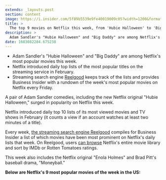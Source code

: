 ```yaml
--- 
extends: _layouts.post 
section: content 
image: https://i.insider.com/5f89b5539e9fe40019009c05?width=1200&format=jpeg 
title: > 
  The top 9 movies on Netflix this week, from 'Hubie Halloween' to 'Big Daddy' 
description: > 
  Adam Sandler's "Hubie Halloween" and "Big Daddy" are among Netflix's most popular movies this week.Netflix introduced daily top lists of the most popular titles on the streaming service in February.Streaming search engine Reelgood keeps track of the lists and provides Business Insider with a rundown of the week's most popular movies on Netflix every Friday.A pair of Adam Sandler comedies, including the new Netflix original "Hubie Halloween," surged in popularity on Netflix this week.Every week, the streaming search engine Reelgood compiles for Business Insider a list of which movies have been most prominent on Netflix's daily lists that week. 
date: 1603082284.675238 
--- 
```

<div><ul class="summary-list">
<li>Adam Sandler's "Hubie Halloween" and "Big Daddy" are among Netflix's most popular movies this week.&#160;</li>
<li>Netflix introduced daily top lists of the most popular titles on the streaming service in February.</li>
<li>Streaming search engine&#160;<a href="https://reelgood.com/">Reelgood</a>&#160;keeps track of the lists and provides Business Insider with a rundown of the week's most popular movies on Netflix every Friday.</li>
</ul>
<p id="gpt-slideshow-media-mobile_in_post_ad-fluid-1" class="ad ad-wrapper fluid in-post only-mobile"></p>

<p id="gpt-slideshow-media-desktop_in_post_ad-fluid-1" class="ad ad-wrapper fluid in-post only-desktop"></p>
<p>A pair of Adam Sandler comedies, including the new Netflix original "Hubie Halloween," surged in popularity on Netflix this week.&#160;</p><p>Netflix introduced daily top 10 lists of its most viewed movies and&#160;TV shows&#160;in February (it counts a view if an account watches at least two minutes of a title).</p><p>Every week,&#160;<a href="https://reelgood.com/">the streaming search engine Reelgood</a>&#160;compiles for Business Insider a list of which movies have been most prominent on Netflix's daily lists that week. On Reelgood, users&#160;<a href="https://reelgood.com/movies/source/netflix">can browse</a>&#160;Netflix's entire movie library and sort by IMDb or Rotten Tomatoes ratings.</p><p>This week also includes the Netflix original "Enola Holmes" and Brad Pitt's baseball drama, "Moneyball."</p><p><strong>Below are Netflix's 9 most popular movies of the week in the US:</strong></p></div>
